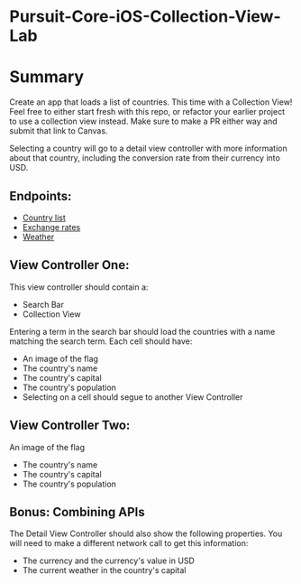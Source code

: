 # Pursuit-Core-iOS-Collection-View-Lab

# Summary

Create an app that loads a list of countries.  This time with a Collection View!  Feel free to either start fresh with this repo, or refactor your earlier project to use a collection view instead.  Make sure to make a PR either way and submit that link to Canvas.  

Selecting a country will go to a detail view controller with more information about that country, including the conversion rate from their currency into USD.

## Endpoints:

- [Country list](https://restcountries.eu/rest/v2/name/united)
- [Exchange rates](http://data.fixer.io/api/latest?access_key=a17aef5ece92cf36d9c5963f7f4babf1&format=1)
- [Weather](https://www.metaweather.com/api/)
 

## View Controller One:

This view controller should contain a:

- Search Bar
- Collection View

Entering a term in the search bar should load the countries with a name matching the search term.  Each cell should have:

- An image of the flag
- The country's name
- The country's capital
- The country's population
- Selecting on a cell should segue to another View Controller

## View Controller Two:

An image of the flag
- The country's name
- The country's capital
- The country's population

## Bonus: Combining APIs

The Detail View Controller should also show the following properties.  You will need to make a different network call to get this information:

- The currency and the currency's value in USD
- The current weather in the country's capital

